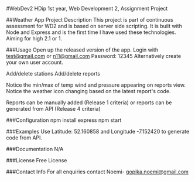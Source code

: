 #WebDev2
HDip 1st year, Web Development 2, Assignment Project

##Weather App
Project Description
This project is part of continuous assessment for WD2 and is based on server side scripting. It is built with Node and Express and is the first time I have used these technologies. Aiming for high 2.1 or 1.

###Usage
Open up the released version of the app. Login with test@gmail.com or n11@gmail.com Password: 12345 Alternatively create your own user account.

Add/delete stations Add/delete reports

Notice the min/max of temp wind and pressure appearing on reports view. Notice the weather icon changing based on the latest report's code.

Reports can be manually added (Release 1 criteria) or reports can be generated from API (Release 4 criteria)

###Configuration
npm install express npm start

###Examples
Use Latitude: 52.160858 and Longitude -7.152420 to generate code from API.

###Documentation
N/A

###License
Free License

###Contact Info
For all enquiries contact Noemi- gopika.noemi@gmail.com
